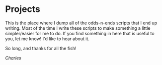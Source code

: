 # Projects
This is the place where I dump all of the odds-n-ends scripts that I end up writing. 
Most of the time I write these scripts to make something a little simpler/easier for me to do.
If you find something in here that is useful to you, let me know! I'd like to hear about it.

So long, and thanks for all the fish!

*Charles*

